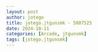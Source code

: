 ```yaml
---
layout: post
author: jotego
title: jotego.jtgunsmk - 5807525
date: 2024-10-11
categories: [Arcade, jtgunsmk]
tags: [jotego.jtgunsmk]
---
```


